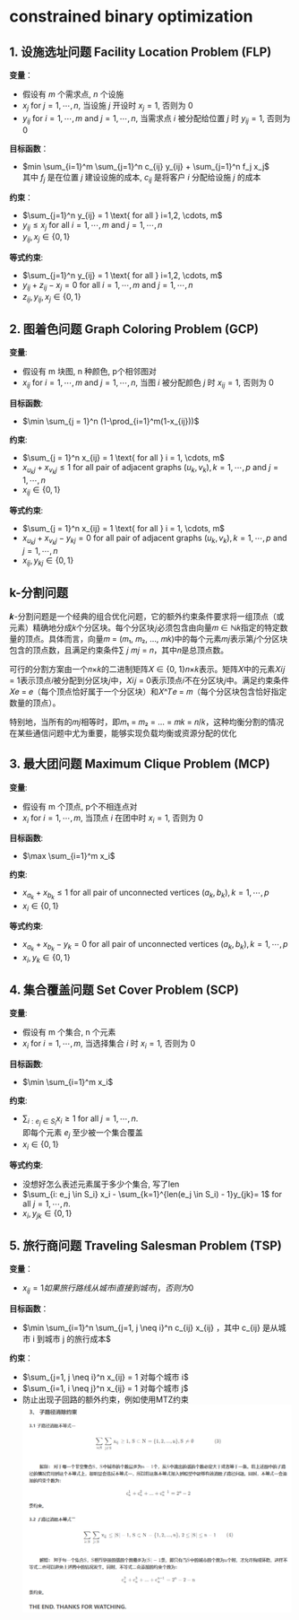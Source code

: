 # constrained binary optimization

## 1. 设施选址问题 Facility Location Problem (FLP)

**变量**：

- 假设有 $m$ 个需求点, $n$ 个设施
- $x_j \text{ for } j= 1, \cdots, n$, 当设施 $j$ 开设时 $x_j = 1$, 否则为 $0$
- $y_{ij} \text{ for } i = 1, \cdots, m \text{ and } j = 1, \cdots, n$, 当需求点 $i$ 被分配给位置 $j$ 时 $y_{ij} = 1$, 否则为 $0$

**目标函数**：

- $min \sum_{i=1}^m \sum_{j=1}^n c_{ij} y_{ij} + \sum_{j=1}^n f_j x_j$  
其中 $f_j$ 是在位置 $j$ 建设设施的成本, $c_{ij}$ 是将客户 $i$ 分配给设施 $j$ 的成本

**约束**：

- $\sum_{j=1}^n y_{ij} = 1 \text{ for all }  i=1,2, \cdots, m$
- $y_{ij} \leq x_j \text{ for all } i=1, \cdots, m\text{ and } j=1, \cdots, n$
- $y_{i j}, x_j \in\{0,1\}$

**等式约束**:

- $\sum_{j=1}^n y_{ij} = 1 \text{ for all }  i=1,2, \cdots, m$
- $y_{i j}+z_{i j}-x_j=0 \text{ for all } i=1, \cdots, m\text{ and } j=1, \cdots, n$
- $z_{i j}, y_{i j}, x_j \in\{0,1\}$

## 2. 图着色问题 Graph Coloring Problem (GCP) 

**变量**:

- 假设有 m 块图, n 种颜色, p个相邻图对
- $x_{ij} \text{ for } i = 1, \cdots, m \text{ and } j = 1, \cdots, n$, 当图 $i$ 被分配颜色 $j$ 时 $x_{ij} = 1$, 否则为 $0$

**目标函数**:

- $\min \sum_{j = 1}^n (1-\prod_{i=1}^m(1-x_{ij}))$

**约束**:

- $\sum_{j = 1}^n x_{ij} = 1 \text{ for all } i = 1, \cdots, m$
- $x_{u_kj} + x_{v_kj} \leq 1$ for all pair of adjacent graphs $(u_k, v_k), k = 1, \cdots, p$ and $j = 1, \cdots, n$
- $x_{ij} \in\{0,1\}$

**等式约束**:

- $\sum_{j = 1}^n x_{ij} = 1 \text{ for all } i = 1, \cdots, m$
- $x_{u_kj} + x_{v_kj} - y_{kj} = 0$ for all pair of adjacent graphs $(u_k, v_k), k = 1, \cdots, p$ and $j = 1, \cdots, n$
- $x_{ij}, y_{kj} \in\{0,1\}$

## k-分割问题

𝒌-分割问题是一个经典的组合优化问题，它的额外约束条件要求将一组顶点（或元素）精确地分成𝑘个分区块。每个分区块𝑗必须包含由向量𝑚 ∈ ℕ𝑘指定的特定数量的顶点。具体而言，向量𝑚 = (𝑚₁, 𝑚₂, …, 𝑚𝑘)中的每个元素𝑚𝑗表示第𝑗个分区块包含的顶点数，且满足约束条件∑ 𝑗 𝑚𝑗 = 𝑛，其中𝑛是总顶点数。

可行的分割方案由一个𝑛×𝑘的二进制矩阵𝑋 ∈ {0, 1}𝑛×𝑘表示。矩阵𝑋中的元素𝑋𝑖𝑗 = 1表示顶点𝑖被分配到分区块𝑗中，𝑋𝑖𝑗 = 0表示顶点𝑖不在分区块𝑗中。满足约束条件𝑋𝑒 = 𝑒（每个顶点恰好属于一个分区块）和𝑋^𝑇𝑒 = 𝑚（每个分区块包含恰好指定数量的顶点）。

特别地，当所有的𝑚𝑗相等时，即𝑚₁ = 𝑚₂ = … = 𝑚𝑘 = 𝑛/𝑘，这种均衡分割的情况在某些通信问题中尤为重要，能够实现负载均衡或资源分配的优化

## 3. 最大团问题 Maximum Clique Problem (MCP)

**变量**:

- 假设有 m 个顶点, p个不相连点对
- $x_i \text{ for } i = 1, \cdots, m$, 当顶点 $i$ 在团中时 $x_i = 1$, 否则为 $0$  

**目标函数**:

- $\max \sum_{i=1}^m x_i$  

**约束**:

- $x_{a_k} + x_{b_k} \leq 1$ for all pair of unconnected vertices $(a_k, b_k), k = 1, \cdots, p$
- $x_{i} \in\{0,1\}$

**等式约束**:

- $x_{a_k} + x_{b_k} - y_{k} = 0$ for all pair of unconnected vertices $(a_k, b_k), k = 1, \cdots, p$
- $x_{i}, y_{k} \in\{0,1\}$  

## 4. 集合覆盖问题 Set Cover Problem (SCP)

**变量**:

- 假设有 m 个集合, n 个元素
- $x_i \text{ for } i = 1, \cdots, m$, 当选择集合 $i$ 时 $x_i = 1$, 否则为 $0$

**目标函数**:

- $\min \sum_{i=1}^m x_i$

**约束**:

- $\sum_{i: e_j \in S_i} x_i \geq 1$ for all $j = 1, \cdots, n$.  
  即每个元素 $e_j$ 至少被一个集合覆盖
- $x_{i} \in\{0,1\}$  

**等式约束**:

- 没想好怎么表述元素属于多少个集合, 写了len
- $\sum_{i: e_j \in S_i} x_i - \sum_{k=1}^{len(e_j \in S_i) - 1}y_{jk}= 1$ for all $j = 1, \cdots, n$. 
- $x_{i}, y_{jk} \in\{0,1\}$

## 5. 旅行商问题 Traveling Salesman Problem (TSP)

**变量**：
- $x_{ij} = 1 如果旅行路线从城市  i  直接到城市  j ，否则为 0$

**目标函数**：
- $\min \sum_{i=1}^n \sum_{j=1, j \neq i}^n c_{ij} x_{ij} ，其中  c_{ij}  是从城市  i  到城市  j  的旅行成本$

**约束**：
- $\sum_{j=1, j \neq i}^n x_{ij} = 1  对每个城市 i$  
- $\sum_{i=1, i \neq j}^n x_{ij} = 1  对每个城市 j$  
- 防止出现子回路的额外约束，例如使用MTZ约束  
![`alt text`](TSP_add.png)